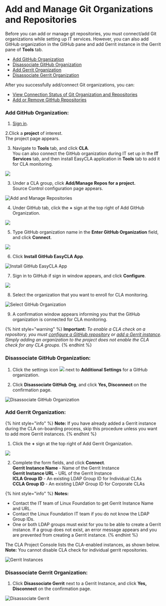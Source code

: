 # Add and Manage Git Organizations and Repositories

Before you can add or manage git repositories, you must connect/add Git organizations while setting up IT services. However, you can also add GitHub organization in the GitHub pane and add Gerrit instance in the Gerrit pane of **Tools** tab.

* [Add GitHub Organization](./#add-github-organization)
* [Disassociate GitHub Organization](./#disassociate-github-organization)
* [Add Gerrit Organization](./#add-gerrit-organization)
* [Disassociate Gerrit Organization](./#disassociate-gerrit-organization)

After you successfully add/connect Git organizations, you can:

* [View Connection Status of Git Organization and Repositories](view-connection-status-of-git-organizations-and-repositories.md)
* [Add or Remove GitHub Repositories](add-or-remove-git-repositories-for-cla-monitoring.md)

### Add GitHub Organization:

1. [Sign in](../sign-in-to-project-console.md).

2.Click a **project** of interest.  
The project page appears.

3. Navigate to **Tools** tab, and click **CLA**.  
You can also connect the GitHub organization during IT set up in the **IT Services** tab, and then install EasyCLA application in **Tools** tab to add it for CLA monitoring.

![](../../../../.gitbook/assets/tools-tab.png)

3. Under a CLA group, click **Add/Manage Repos for a project.**  
Source Control configuration page appears.

![Add and Manage Repositories](../../../../.gitbook/assets/add-manage-repositories.png)

4. Under GitHub tab, click the **+** sign at the top right of Add GitHub Organization.

![](../../../../.gitbook/assets/add-github-organization.png)

5. Type GitHub organization name in the **Enter GitHub Organization** field, and click **Connect**.

![](../../../../.gitbook/assets/connect-github-organization.png)

6. Click **Install GitHub EasyCLA App**.

![Install GitHub EasyCLA App](../../../../.gitbook/assets/install-github-easycla-app.png)

7. Sign in to GitHub if sign in window appears, and click **Configure**.

![](../../../../.gitbook/assets/configure-cla-for-github-organization.png)

8. Select the organization that you want to enroll for CLA monitoring.

![Select GitHub Organization](../../../../.gitbook/assets/select-github-organization.png)

9. A confirmation window appears informing you that the GitHub organization is connected for CLA monitoring.

{% hint style="warning" %}
**Important:** _To enable a CLA check on a repository, you must_  [_configure a GitHub repository_](add-or-remove-git-repositories-for-cla-monitoring.md#configure-github-repositories) _or_ [_add a Gerrit instance_](./#add-gerrit-organization)_. Simply adding an organization to the project does not enable the CLA check for any CLA groups._
{% endhint %}

### Disassociate GitHub Organization:

1. Click the settings icon ![](../../../../.gitbook/assets/settings%20%281%29.png) next to **Additional Settings** for a GitHub organization.

2. Click **Disassociate GitHub Org**, and click **Yes, Disconnect** on the confirmation page.

![Disassociate GitHub Organization](../../../../.gitbook/assets/disassociate-github-organization.png)

### Add Gerrit Organization:

{% hint style="info" %}
**Note:** If you have already added a Gerrit instance during the CLA on-boarding process, skip this procedure unless you want to add more Gerrit instances.
{% endhint %}

 1. Click the **+** sign at the top right of Add Gerrit Organization.

![](../../../../.gitbook/assets/add-gerrit-organization.png)

2. Complete the form fields, and click **Connect**.  
**Gerrit Instance Name** - Name of the Gerrit Instance  
**Gerrit Instance URL** - URL of the Gerrit Instance  
**ICLA Group ID** - An existing LDAP Group ID for Individual CLAs  
**CCLA Group ID** - An existing LDAP Group ID for Corporate CLAs

{% hint style="info" %}
**Notes:**

* Contact the IT team of Linux Foundation to get Gerrit Instance Name and URL.
* Contact the Linux Foundation IT team if you do not know the LDAP Group IDs.
* One or both LDAP groups must exist for you to be able to create a Gerrit instance. If a group does not exist, an error message appears and you are prevented from creating a Gerrit instance.
{% endhint %}

The CLA Project Console lists the CLA-enabled instances, as shown below.​​  
**Note:** You cannot disable CLA check for individual gerrit repositories.

![Gerrit Instances](../../../../.gitbook/assets/gerrit-instances.png)

### Disassociate Gerrit Organization:

1. Click **Disassociate Gerrit** next to a Gerrit Instance, and click **Yes, Disconnect** on the confirmation page.

![Disassociate Gerrit](../../../../.gitbook/assets/disassociate-gerrit-organization.png)



